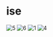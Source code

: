 # ise
![5](https://user-images.githubusercontent.com/56158353/66404089-63b43000-ea05-11e9-845a-3b79e9085c67.png)
![6](https://user-images.githubusercontent.com/56158353/66404091-63b43000-ea05-11e9-8aac-94212e13a16f.png)
![1](https://user-images.githubusercontent.com/56158353/66404093-644cc680-ea05-11e9-9055-4b754ea71641.png)
![4](https://user-images.githubusercontent.com/56158353/66404094-644cc680-ea05-11e9-9c5b-ba2e12cf5f7b.png)
